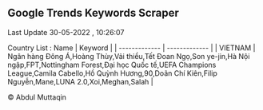 

## Google Trends Keywords Scraper 
 
Last Update 30-05-2022 , 10:26:07

Country List :
 Name  | Keyword |
| ------------- | ------------- |
| VIETNAM | Ngân hàng Đông Á,Hoàng Thùy,Vải thiều,Tết Đoan Ngọ,Son ye-jin,Hà Nội ngập,FPT,Nottingham Forest,Đại học Quốc tế,UEFA Champions League,Camila Cabello,Hồ Quỳnh Hương,90,Doãn Chí Kiên,Filip Nguyễn,Mane,LUNA 2.0,Xoi,Meghan,Salah |



© Abdul Muttaqin 
